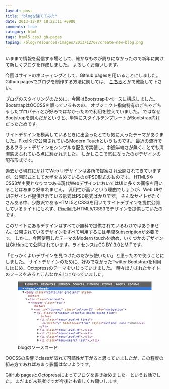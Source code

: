```yaml
---
layout: post
title: "blogを建ててみた"
date: 2013-12-07 18:22:11 +0900
comments: true
category: html
tags: html5 css3 gh-pages
topimg: /blog/resources/images/2013/12/07/create-new-blog.png
---
```


いままで情報を発信する場として、確かなものが周りになかったので新年に向けて新しくブログを作成しました。
よろしくお願いします。

今回はサイトのホスティングとして、Github pagesを用いることにしました。Github pagesでブログを制作する方法に関しては、
[こちら][1]とかで確認して下さい。

ブログのスタイリングのために、今回はBootstrapをベースに構成しました。BootstrapはOOCSSを謳っているものの、
オブジェクト指向特有のごちゃごちゃしたプロパティ名が好みではなかったので利用を控えていました。
ではなぜBootstrapを選んだかというと、単純にスタイルテンプレートがBootstrap向けだったためです。

<!-- more -->

サイトデザインを模索しているときに出会ったとても気に入ったテーマがありました。[PixelKit][2]で公開されている[Modern Touch][3]というものです。
最近の流行であるフラットデザインをシンプルな配色で実装し、中途半端さが無く、とても清潔感あふれている点に惹かれました。
しかしここで気になったのがデザインの配布形式です。

過去から現在にかけてWeb UIデザインは各所で提案され公開されてきていますが、公開形式として大半を占めているのがPSD形式のものです。
HTML5やCSS3が主要となりつつある現代WebデザインにおいてはUIに多くの画像を用いることはあまり好まれません。
汎用性が高いという理由でしょうが、Web UIやUIデザインが提供されている形式はPSD形式ばかりです。
そんなサイトがたくさんある中、少数派であるHTML5とCSS3を用いてサイトデザインを提供公開しているサイトにもれず、[Pixelkit][2]もHTML5/CSS3でデザインを提供していたのです。

このサイトにあるデザインはすべてが無料で提供されているわけではありません。公開されているデザインをすべて利用するには年間Subscriptionが必要です。
しかし、今回使用したテーマのModern touchを始め、いくつかのデザインは[GitHubにて公開](https://github.com/Pixelkit/PixelKit-Bootstrap-UI-Kits)されています。ライセンスは[CC BY 3.0][CCBY3.0]と[MIT][MIT]です。

「せっかくよいデザインを見つけたのだから使いたい」と思ったので使うことにしました。
サイトデザインのために、好みでなかったTwitter Bootstrapを利用しはじめ、Octopressのテーマをいじっていきました。
時々出力されたサイトのソースをみるとこんなかんじになっていました。

<figure>
<img src="/blog/resources/images/2013/12/07/blog-html-sourcecode.png" alt="blog html sourcecode" />
<figcaption class="boxed-green">blogのソースコード</figcaption>
</figure>

OOCSSの影響でclassが溢れて可読性が下がると思っていましたが、この程度の組み方であればあまり影響はないようです。

GitHub pagesとOctopressによってブログを書き始めました。というお話でした。
まだまだ未熟者ですが今後とも宜しくお願いします。


[1]: http://morizyun.github.io/blog/octopress-gitpage-minimum-install-guide/ "OctopressでGitHub無料ブログ構築。sourceをBitbucket管理。簡単ガイド！ - 酒と泪とRubyとRailsと"
[2]: http://pixelkit.com/ "Premium Web UI Kits & Design Resources | PixelKit"
[3]: http://pixelkit.com/kits/flat-ui-kit "Flat UI Kit | Modern Touch"
[CCBY3.0]: http://creativecommons.org/licenses/by/3.0/ "Creative Commons — Attribution 3.0 Unported — CC BY 3.0"
[MIT]: http://opensource.org/licenses/mit-license.html "The MIT License (MIT) | Open Source Initiative"
